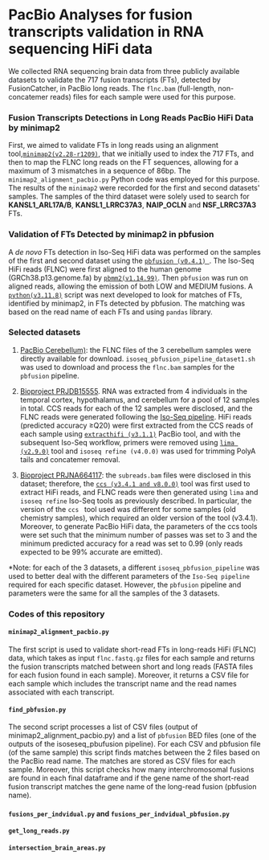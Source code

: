 # PacBio Analyses for fusion transcripts validation in RNA sequencing HiFi data
We collected RNA sequencing brain data from three publicly available datasets to validate the 717 fusion transcripts (FTs), detected by FusionCatcher, in PacBio long reads. The ```flnc.bam``` (full-length, non-concatemer reads) files for each sample were used for this purpose. 

### Fusion Transcripts Detections in Long Reads PacBio HiFi Data by minimap2
First, we aimed to validate FTs in long reads using an alignment tool,[```minimap2(v2.28-r1209)```](https://github.com/lh3/minimap2), that we initially used to index the 717 FTs, and then to map the FLNC long reads on the FT sequences, allowing for a maximum of 3 mismatches in a sequence of 86bp. The ```minimap2_alignment_pacbio.py``` Python code was employed for this purpose. The results of the ```minimap2``` were recorded for the first and second datasets' samples. The samples of the third dataset were solely used to search for __KANSL1_ARL17A/B__, __KANSL1_LRRC37A3__, __NAIP_OCLN__ and __NSF_LRRC37A3__ FTs.

### Validation of FTs Detected by minimap2 in pbfusion 
A _de novo_ FTs detection in Iso-Seq HiFi data was performed on the samples of the first and second dataset using the  [```pbfusion (v0.4.1) ```](https://github.com/PacificBiosciences/pbfusion/tree/master?tab=readme-ov-file). The Iso-Seq HiFi reads (FLNC) were first aligned to the human genome (GRCh38.p13.genome.fa) by [```pbmm2(v1.14.99)```](https://github.com/PacificBiosciences/pbmm2). Then ```pbfusion``` was run on aligned reads, allowing the emission of both LOW and MEDIUM fusions. A [```python(v3.11.8)```](https://www.python.org/) script was next developed to look for matches of FTs, identified by minimap2, in FTs detected by pbfusion. The matching was based on the read name of each FTs and using ```pandas``` library.

### Selected datasets 

1. [PacBio Cerebellum)](https://downloads.pacbcloud.com/public/dataset/Kinnex-full-length-RNA/): the FLNC files of the 3 cerebellum samples were directly available for download. ```isoseq_pbfusion_pipeline_dataset1.sh``` was used to download and process the ```flnc.bam``` samples for the ```pbfusion``` pipeline.

2. [Bioproject PRJDB15555](https://www.ncbi.nlm.nih.gov/sra/?term=PRJDB15555). RNA was extracted from 4 individuals in the temporal cortex, hypothalamus, and cerebellum for a pool of 12 samples in total. CCS reads for each of the 12 samples were disclosed, and the FLNC reads were generated following the [Iso-Seq pipeline](https://isoseq.how/). HiFi reads (predicted accuracy ≥Q20) were first extracted from the CCS reads of each sample using [```extracthifi (v3.1.1)```](https://github.com/PacificBiosciences/extracthifi?tab=readme-ov-file) PacBio tool, and with the subsequent Iso-Seq workflow, primers were removed using [```lima (v2.9.0)```](https://lima.how/) tool and ```isoseq refine (v4.0.0)``` was used for trimming PolyA tails and concatemer removal.

3. [Bioproject PRJNA664117](https://www.ncbi.nlm.nih.gov/sra?term=PRJNA664117&cmd=DetailsSearch): the ```subreads.bam``` files were disclosed in this dataset; therefore, the [```ccs (v3.4.1 and v8.0.0)```](https://ccs.how/) tool was first used to extract HiFi reads, and FLNC reads were then generated using ```lima``` and ```isoseq refine``` Iso-Seq tools as previously described. In particular, the version of the  ```ccs ``` tool used was different for some samples (old chemistry samples), which required an older version of the tool (v3.4.1). Moreover, to generate PacBio HiFi data, the parameters of the ccs tools were set such that the minimum number of passes was set to 3 and the minimum predicted accuracy for a read was set to 0.99 (only reads expected to be 99% accurate are emitted). 


*Note: for each of the 3 datasets, a different ```isoseq_pbfusion_pipeline``` was used to better deal with the different parameters of the ```Iso-Seq pipeline``` required for each specific dataset. However, the ```pbfusion``` pipeline and parameters were the same for all the samples of the 3 datasets.

### Codes of this repository

#### ```minimap2_alignment_pacbio.py```
The first script is used to validate short-read FTs in long-reads HiFi (FLNC) data, which takes as input ```flnc.fastq.gz``` files for each sample and returns the fusion transcripts matched between short and long reads (FASTA files for each fusion found in each sample). Moreover, it returns a CSV file for each sample which includes the transcript name and the read names associated with each transcript.

#### ```find_pbfusion.py```

The second script processes a list of CSV files (output of minimap2_alignment_pacbio.py) and a list of ```pbfusion``` BED files (one of the outputs of the isoseseq_pbufusion pipeline). For each CSV and pbfusion file (of the same sample) this script finds matches between the 2 files based on the PacBio read name. The matches are stored as CSV files for each sample. 
Moreover, this script checks how many interchromosomal fusions are found in each final dataframe and if the gene name of the short-read fusion transcript matches the gene name of the long-read fusion (pbfusion name). 

#### ```fusions_per_indvidual.py``` and ```fusions_per_indvidual_pbfusion.py```

#### ```get_long_reads.py```

#### ```intersection_brain_areas.py``` 
